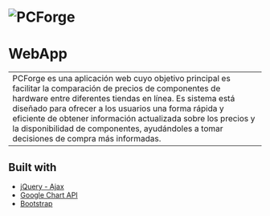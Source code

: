 # ![PCForge](https://iharsh234.github.io/WebApp/images/demo/demo_landing.JPG)
# WebApp
<table>
<tr>
<td>
  PCForge es una aplicación web cuyo objetivo principal es facilitar la comparación de precios de componentes de hardware entre diferentes tiendas en línea. Es sistema está diseñado para ofrecer a los usuarios una forma rápida y eficiente de obtener información actualizada sobre los precios y la disponibilidad de componentes, ayudándoles a tomar decisiones de compra más informadas. 
</td>
</tr>
</table>



## Built with 

- [jQuery - Ajax](http://www.w3schools.com/jquery/jquery_ref_ajax.asp) 
- [Google Chart API](https://developers.google.com/chart/interactive/docs/quick_start)
- [Bootstrap](http://getbootstrap.com/) 
